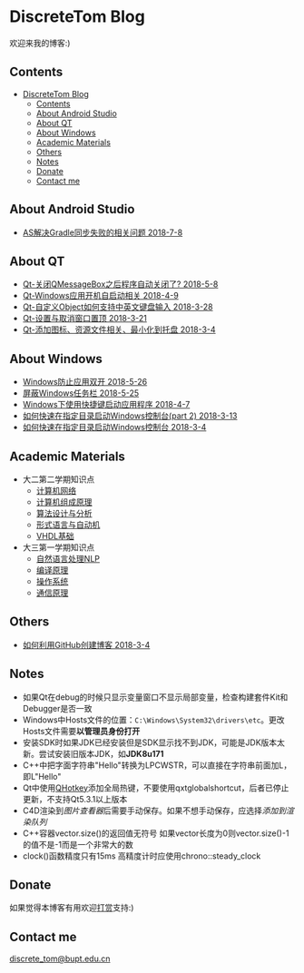 # DiscreteTom Blog

欢迎来我的博客:)

## Contents

- [DiscreteTom Blog](#discretetom-blog)
	- [Contents](#contents)
	- [About Android Studio](#about-android-studio)
	- [About QT](#about-qt)
	- [About Windows](#about-windows)
	- [Academic Materials](#academic-materials)
	- [Others](#others)
	- [Notes](#notes)
	- [Donate](#donate)
	- [Contact me](#contact-me)

## About Android Studio

- [AS解决Gradle同步失败的相关问题 2018-7-8](12.md)

## About QT
- [Qt-关闭QMessageBox之后程序自动关闭了? 2018-5-8](9.md)
- [Qt-Windows应用开机自启动相关 2018-4-9](8.md)
- [Qt-自定义Object如何支持中英文键盘输入 2018-3-28](6.md)
- [Qt-设置与取消窗口置顶 2018-3-21](5.md)
- [Qt-添加图标、资源文件相关、最小化到托盘 2018-3-4](2.md)

## About Windows

- [Windows防止应用双开 2018-5-26](11.md)
- [屏蔽Windows任务栏 2018-5-25](10.md)
- [Windows下使用快捷键启动应用程序 2018-4-7](7.md)
- [如何快速在指定目录启动Windows控制台(part 2) 2018-3-13](4.md)
- [如何快速在指定目录启动Windows控制台 2018-3-4](3.md)

## Academic Materials

- 大二第二学期知识点
	- [计算机网络](Study/2ndYear2ndSemester/ComputerNetwork/Chapter1.md)
	- [计算机组成原理](Study/2ndYear2ndSemester/ComputerOrganizationPrinciple/Chapter1.md)
	- [算法设计与分析](Study/2ndYear2ndSemester/AlgorithmDesignAndAnalyze/Chapter1.md)
	- [形式语言与自动机](Study/2ndYear2ndSemester/FormalLanguageAndAutomata/Chapter1.md)
	- [VHDL基础](Study/2ndYear2ndSemester/VHDL/vhdl.md)
- 大三第一学期知识点
  - [自然语言处理NLP](Study/3rdYear1stSemester/NaturalLanguageProcessing/Chapter1.md)
  - [编译原理](Study/3rdYear1stSemester/FundamentalsOfCompiling/1.md)
  - [操作系统](Study/3rdYear1stSemester/OperatingSystem/Chapter1.md)
  - [通信原理](Study/3rdYear1stSemester/PrinciplesOfCommunications/1.md)

## Others

- [如何利用GitHub创建博客 2018-3-4](1.md)

## Notes

- 如果Qt在debug的时候只显示变量窗口不显示局部变量，检查构建套件Kit和Debugger是否一致
- Windows中Hosts文件的位置：`C:\Windows\System32\drivers\etc`。更改Hosts文件需要**以管理员身份打开**
- 安装SDK时如果JDK已经安装但是SDK显示找不到JDK，可能是JDK版本太新。尝试安装旧版本JDK，如**JDK8u171**
- C++中把字面字符串"Hello"转换为LPCWSTR，可以直接在字符串前面加L，即L"Hello"
- Qt中使用[QHotkey](https://github.com/xtuer/QHotkey)添加全局热键，不要使用qxtglobalshortcut，后者已停止更新，不支持Qt5.3.1以上版本
- C4D渲染到*图片查看器*后需要手动保存。如果不想手动保存，应选择*添加到渲染队列*
- C++容器vector.size()的返回值无符号 如果vector长度为0则vector.size()-1的值不是-1而是一个非常大的数
- clock()函数精度只有15ms 高精度计时应使用chrono::steady_clock

## Donate

如果觉得本博客有用欢迎[打赏](donate.md)支持:)

## Contact me

discrete_tom@bupt.edu.cn